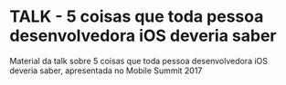 # TALK - 5 coisas que toda pessoa desenvolvedora iOS deveria saber

Material da talk sobre 5 coisas que toda pessoa desenvolvedora iOS deveria saber, apresentada no Mobile Summit 2017
